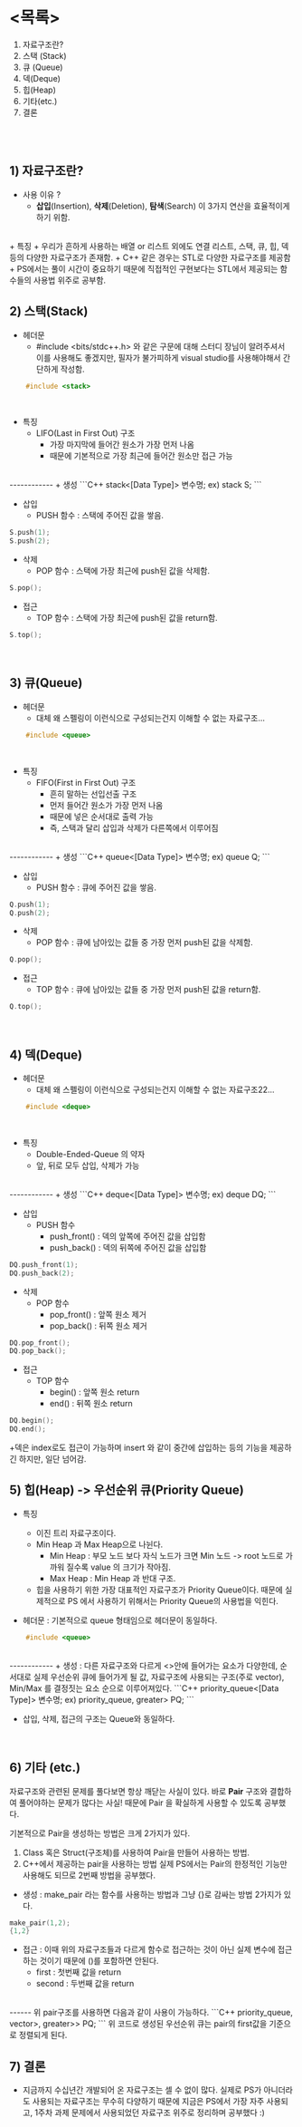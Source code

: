 # <목록>
1. 자료구조란?
2. 스택 (Stack)
3. 큐 (Queue)
4. 덱(Deque)
5. 힙(Heap)
6. 기타(etc.)
7. 결론
<br>
<br>

##  1) 자료구조란?
+ 사용 이유 ? 
	+  **삽입**(Insertion), **삭제**(Deletion), **탐색**(Search) 이 3가지 연산을 효율적이게 하기 위함. 
<br>
+ 특징
	+  우리가 흔하게 사용하는 배열 or 리스트 외에도 연결 리스트, 스택, 큐, 힙, 덱 등의 다양한 자료구조가 존재함.
	+ C++ 같은 경우는 STL로 다양한 자료구조를 제공함
	+ PS에서는 풀이 시간이 중요하기 때문에 직접적인 구현보다는 STL에서 제공되는 함수들의 사용법 위주로 공부함.
<br>

## 2) 스택(Stack)
+ 헤더문
	+ #include <bits/stdc++.h> 와 같은 구문에 대해 스터디 장님이 알려주셔서 이를 사용해도 좋겠지만, 필자가 불가피하게 visual studio를 사용해야해서 간단하게 작성함.
```C++
	#include <stack>
```
<br>

+ 특징
	+ LIFO(Last in First Out) 구조
		+ 가장 마지막에 들어간 원소가 가장 먼저 나옴
		+ 때문에 기본적으로 가장 최근에 들어간 원소만 접근 가능
<br>
------------
+ 생성
```C++
stack<[Data Type]> 변수명;
ex) stack<int> S;
```

+ 삽입
	+ PUSH 함수 : 스택에 주어진 값을 쌓음.
```C++
S.push(1);
S.push(2);
```

+ 삭제
	+ POP 함수 : 스택에 가장 최근에 push된 값을 삭제함.
```C++
S.pop();
```

+ 접근
	+ TOP 함수 : 스택에 가장 최근에 push된 값을 return함.
```C++
S.top();
```
<br>

## 3) 큐(Queue)
+ 헤더문
	+ 대체 왜 스펠링이 이런식으로 구성되는건지 이해할 수 없는 자료구조...
```C++
	#include <queue>
```
<br>

+ 특징
	+ FIFO(First in First Out) 구조
		+ 흔히 말하는 선입선출 구조
		+ 먼저 들어간 원소가 가장 먼저 나옴
		+ 때문에 넣은 순서대로 출력 가능
		+ 즉, 스택과 달리 삽입과 삭제가 다른쪽에서 이루어짐
<br>
------------
+ 생성
```C++
queue<[Data Type]> 변수명;
ex) queue<int> Q;
```

+ 삽입
	+ PUSH 함수 : 큐에 주어진 값을 쌓음.
```C++
Q.push(1);
Q.push(2);
```

+ 삭제
	+ POP 함수 : 큐에 남아있는 값들 중 가장 먼저 push된 값을 삭제함.
```C++
Q.pop();
```

+ 접근
	+ TOP 함수 : 큐에 남아있는 값들 중 가장 먼저 push된 값을 return함.
```C++
Q.top();
```
<br>

## 4) 덱(Deque)
+ 헤더문
	+ 대체 왜 스펠링이 이런식으로 구성되는건지 이해할 수 없는 자료구조22...
```C++
	#include <deque>
```
<br>

+ 특징
	+ Double-Ended-Queue 의 약자
	+ 앞, 뒤로 모두 삽입, 삭제가 가능
<br>
------------
+ 생성
```C++
deque<[Data Type]> 변수명;
ex) deque<int> DQ;
```

+ 삽입
	+ PUSH 함수
		+ push_front() : 덱의 앞쪽에 주어진 값을 삽입함
		+ push_back() : 덱의 뒤쪽에 주어진 값을 삽입함
```C++
DQ.push_front(1);
DQ.push_back(2);
```

+ 삭제
	+ POP 함수
		+ pop_front() : 앞쪽 원소 제거
		+ pop_back() : 뒤쪽 원소 제거
```C++
DQ.pop_front();
DQ.pop_back();
```

+ 접근
	+ TOP 함수
		+ begin() : 앞쪽 원소 return
		+ end() : 뒤쪽 원소 return 
```C++
DQ.begin();
DQ.end();
```

+덱은 index로도 접근이 가능하며 insert 와 같이 중간에 삽입하는 등의 기능을 제공하긴 하지만, 일단 넘어감.
<br>

## 5) 힙(Heap) -> 우선순위 큐(Priority Queue)
+ 특징
	+ 이진 트리 자료구조이다.
	+ Min Heap 과 Max Heap으로 나뉜다.
		+ Min Heap : 부모 노드 보다 자식 노드가 크면 Min 노드 -> root 노드로 가까워 질수록 value 의 크기가 작아짐.
		+ Max Heap : Min Heap 과 반대 구조.
	+ 힙을 사용하기 위한 가장 대표적인 자료구조가 Priority Queue이다. 때문에 실제적으로 PS 에서 사용하기 위해서는 Priority Queue의 사용법을 익힌다.
	
+ 헤더문 : 기본적으로 queue 형태임으로 헤더문이 동일하다.
```C++
	#include <queue>
```
<br>
------------
+ 생성 : 다른 자료구조와 다르게 <>안에 들어가는 요소가 다양한데, 순서대로 
실제 우선순위 큐에 들어가게 될 값, 자료구조에 사용되는 구조(주로 vector), Min/Max 를 결정짓는 요소 
순으로 이루어져있다.
```C++
priority_queue<[Data Type]> 변수명;
ex) priority_queue<int, vector<int>, greater<int>> PQ;
```

+ 삽입, 삭제, 접근의 구조는 Queue와 동일하다.
<br>

## 6) 기타 (etc.)
자료구조와 관련된 문제를 풀다보면 항상 깨닫는 사실이 있다. 
바로 **Pair** 구조와 결합하여 풀어야하는 문제가 많다는 사실!
때문에 Pair 을 확실하게 사용할 수 있도록 공부했다.

기본적으로 Pair을 생성하는 방법은 크게 2가지가 있다.
1. Class 혹은 Struct(구조체)를 사용하여 Pair을 만들어 사용하는 방법.
2. C++에서 제공하는 pair을 사용하는 방법
실제 PS에서는 Pair의 한정적인 기능만 사용해도 되므로 2번째 방법을 공부했다.

+ 생성 : make_pair 라는 함수를 사용하는 방법과 그냥 {}로 감싸는 방법 2가지가 있다.
```C++
make_pair(1,2);
{1,2}
```

+ 접근 : 이때 위의 자료구조들과 다르게 함수로 접근하는 것이 아닌 실제 변수에 접근하는 것이기 때문에 ()를 포함하면 안된다.
	+ first : 첫번째 값을 return
	+ second : 두번째 값을 return
<br>
------
위 pair구조를 사용하면 다음과 같이 사용이 가능하다.
```C++
priority_queue<pair<int,int>, vector<pair<int,int>>, greater<pair<int,int>>> PQ;
```
위 코드로 생성된 우선순위 큐는 pair의 first값을 기준으로 정렬되게 된다.
<br>

## 7) 결론
+ 지금까지 수십년간 개발되어 온 자료구조는 셀 수 없이 많다. 실제로 PS가 아니더라도 사용되는 자료구조는 무수히 다양하기 때문에 지금은 PS에서 가장 자주 사용되고, 1주차 과제 문제에서 사용되었던 자료구조 위주로 정리하며 공부했다 :)